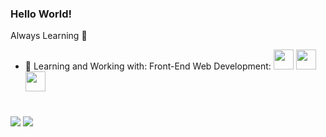 ### Hello World!

<!--
**fredleal/fredleal** is a ✨ _special_ ✨ repository because its `README.md` (this file) appears on your GitHub profile.-->

Always Learning :blue_book:

- 🌱 Learning and Working with: Front-End Web Development: <img width="32px" src="https://upload.wikimedia.org/wikipedia/commons/thumb/a/a7/React-icon.svg/1024px-React-icon.svg.png"></i> <img  width="32px"    src="https://upload.wikimedia.org/wikipedia/commons/thumb/4/4c/Typescript_logo_2020.svg/2048px-Typescript_logo_2020.svg.png"></i> <img width="32px" src="https://upload.wikimedia.org/wikipedia/commons/thumb/9/99/Unofficial_JavaScript_logo_2.svg/2048px-Unofficial_JavaScript_logo_2.svg.png"></i><br /><br />


 <img align="middle" src="https://github-readme-stats-eight-theta.vercel.app/api?username=fredleal&show_icons=true&theme=dracula&include_all_commits=true&count_private=true"/> <img align="middle" src="https://github-readme-stats-eight-theta.vercel.app/api/top-langs/?username=fredleal&layout=compact&langs_count=8&theme=dracula"/>


